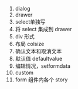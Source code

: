 1. dialog
2. drawer
3. select单独写
4. 将 select 集成到 drawer
5. div 形式
6. 布局 colsize
7. 确认文本和取消文本
8. 默认值 defaultvalue
9. 编辑情况，setformdata
10. custom
11. form 组件内各个 story
